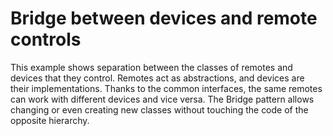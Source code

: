 # Bridge between devices and remote controls
  This example shows separation between the classes of remotes and devices that they control.
  Remotes act as abstractions, and devices are their implementations. Thanks to the common interfaces, the same remotes can work with different devices and vice versa.
  The Bridge pattern allows changing or even creating new classes without touching the code of the opposite hierarchy.